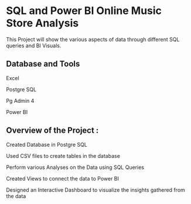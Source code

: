 # SQL and Power BI Online Music Store Analysis

This Project will show the various aspects of data through different SQL queries and BI Visuals. 


## Database and Tools

Excel


Postgre SQL


Pg Admin 4


Power BI


## Overview of the Project :

Created Database in Postgre SQL


Used CSV files to create tables in the database


Perform various Analyses on the Data using SQL Queries


Created Views to connect the data to Power BI


Designed an Interactive Dashboard to visualize the insights gathered from the data
